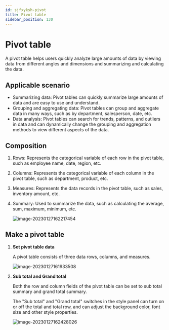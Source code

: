 ```yaml
---
id: sjfxyksh-pivot
title: Pivot table
sidebar_position: 130
---
```

# Pivot table

A pivot table helps users quickly analyze large amounts of data by viewing data from different angles and dimensions and summarizing and calculating the data.

## Applicable scenario

- Summarizing data: Pivot tables can quickly summarize large amounts of data and are easy to use and understand.
- Grouping and aggregating data: Pivot tables can group and aggregate data in many ways, such as by department, salesperson, date, etc.
- Data analysis: Pivot tables can search for trends, patterns, and outliers in data and can dynamically change the grouping and aggregation methods to view different aspects of the data.

## Composition

1. Rows: Represents the categorical variable of each row in the pivot table, such as employee name, date, region, etc.

2. Columns: Represents the categorical variable of each column in the pivot table, such as department, product, etc.

3. Measures: Represents the data records in the pivot table, such as sales, inventory amount, etc.

4. Summary: Used to summarize the data, such as calculating the average, sum, maximum, minimum, etc.

   ![image-20230127162217454](../../../../../../static/img/en/datafor/visualizer/image-20230127162217454.png)


## Make a pivot table

1. **Set pivot table data**

   A pivot table consists of three data rows, columns, and measures.

   ![image-20230127161933508](../../../../../../static/img/en/datafor/visualizer/image-20230127161933508.png)


2. **Sub total and Grand total**

   Both the row and column fields of the pivot table can be set to sub total summary and grand total summary.

   The "Sub total" and "Grand total" switches in the style panel can turn on or off the total and total row, and can adjust the background color, font size and other style properties.

   ![image-20230127162428026](../../../../../../static/img/en/datafor/visualizer/image-20230127162428026.png)
